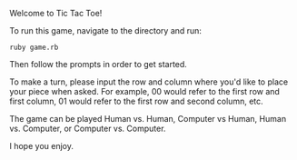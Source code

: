 Welcome to Tic Tac Toe!

To run this game, navigate to the directory and run:

```
ruby game.rb
```

Then follow the prompts in order to get started.

To make a turn, please input the row and column where you'd like to place your piece when asked. For example,
00 would refer to the first row and first column, 01 would refer to the first row and second column, etc.

The game can be played Human vs. Human, Computer vs Human, Human vs. Computer, or Computer vs. Computer. 

I hope you enjoy. 
